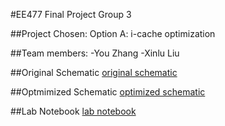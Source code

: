 #EE477 Final Project Group 3

##Project Chosen:
Option A: i-cache optimization

##Team members:
-You Zhang
-Xinlu Liu

##Original Schematic
[original schematic](https://docs.google.com/presentation/d/1tdELT87mSaqG3KEU5-SogIe5D7kNvHKJ9wIa-DUIPJI/edit?ts=5e6310bf#slide=id.g710c80cc64_0_0)

##Optmimized Schematic
[optimized schematic](https://docs.google.com/presentation/d/1Ji6kmecIq5WIZ1L3BxTt2Dw57ZsydjhAPUUH6XuoVEQ/edit?ts=5e63115e#slide=id.g710c80cc64_0_0)

##Lab Notebook
[lab notebook](https://docs.google.com/document/d/1eqlUBsmO1MWEzfWVCOwU7tTHI6IMkloIjido0dScpHU/edit?ts=5e631129)


